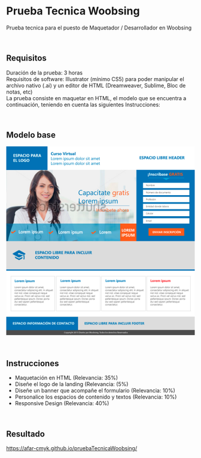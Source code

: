 # Prueba Tecnica Woobsing
Prueba tecnica para el puesto de Maquetador / Desarrollador en Woobsing

<br>

## Requisitos
Duración de la prueba: 3 horas <br>
Requisitos de software: Illustrator (mínimo CS5) para poder manipular el archivo nativo (.ai) y un editor de HTML (Dreamweaver, Sublime, Bloc de notas, etc) <br>
La prueba consiste en maquetar en HTML, el modelo que se encuentra a continuación, teniendo en cuenta las siguientes Instrucciones:

<br>

## Modelo base
![Sitio web base de referencia](https://raw.githubusercontent.com/afar-cmyk/pruebaTecnicaWoobsing/master/img/landing-PRUEBA.jpg)

<br>

## Instrucciones
- Maquetación en HTML (Relevancia: 35%) <br>
- Diseñe el logo de la landing (Relevancia: (5%) <br>
- Diseñe un banner que acompañe el formulario (Relevancia: 10%) <br>
- Personalice los espacios de contenido y textos (Relevancia: 10%) <br>
- Responsive Design (Relevancia: 40%)

<br>

## Resultado
https://afar-cmyk.github.io/pruebaTecnicaWoobsing/
